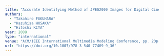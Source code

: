 ```yaml
---
title: "Accurate Identifying Method of JPEG2000 Images for Digital Cinema"
authors:
  - "Takahiro FUKUHARA"
  - "Kazuhisa HOSAKA"
  - "Hitoshi KIYA"
year: 2008
type: "international"
venue: "ACM/IEEE International Multimedia Modeling Conference, pp. 2Op-1, Kyoto, JAPAN, 2008-01-10."
url: "https://doi.org/10.1007/978-3-540-77409-9_36"
---
```

